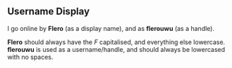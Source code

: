 ## Username Display

I go online by **Flero** (as a display name), and as **flerouwu** (as a handle).

**Flero** should always have the _F_ capitalised, and everything else lowercase.
**flerouwu** is used as a username/handle, and should always be lowercased with no spaces.
